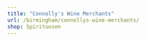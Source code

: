 ```yaml
---
title: "Connolly's Wine Merchants"
url: /birmingham/connollys-wine-merchants/
shop: Spirituosen
---
```

